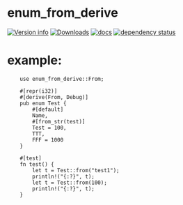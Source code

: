 # enum_from_derive

[![Version info](https://img.shields.io/crates/v/enum_from_derive.svg)](https://crates.io/crates/enum_from_derive)
[![Downloads](https://img.shields.io/crates/d/enum_from_derive.svg?style=flat-square)](https://crates.io/crates/enum_from_derive)
[![docs](https://img.shields.io/badge/docs-latest-blue.svg?style=flat-square)](https://docs.rs/enum_from_derive)
[![dependency status](https://deps.rs/crate/enum_from_derive/0.1.1/status.svg)](https://deps.rs/crate/enum_from_derive)


# example:
 
        use enum_from_derive::From;

        #[repr(i32)]
        #[derive(From, Debug)]
        pub enum Test {
            #[default]
            Name,
            #[from_str(test)]
            Test = 100,
            TTT,
            FFF = 1000
        }

        #[test]
        fn test() {
            let t = Test::from("test1");
            println!("{:?}", t);
            let t = Test::from(100);
            println!("{:?}", t);
        }


    